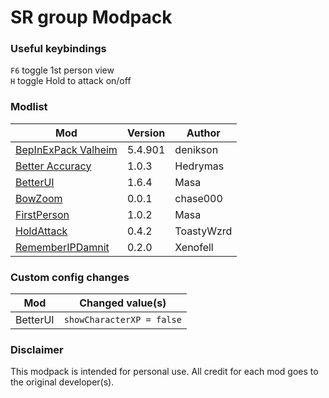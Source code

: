 # SR group Modpack

### Useful keybindings
`F6` toggle 1st person view  
`H` toggle Hold to attack on/off


### Modlist
| Mod | Version | Author |
| --- | --- | --- |
| [BepInExPack Valheim](https://valheim.thunderstore.io/package/denikson/BepInExPack_Valheim) | 5.4.901 | denikson |
| [Better Accuracy](https://valheim.thunderstore.io/package/Hedrymas/Better_Accuracy) | 1.0.3 | Hedrymas |
| [BetterUI](https://valheim.thunderstore.io/package/Masa/BetterUI) | 1.6.4 | Masa |
| [BowZoom](https://valheim.thunderstore.io/package/chase000/BowZoom) | 0.0.1 | chase000 |
| [FirstPerson](https://valheim.thunderstore.io/package/Masa/FirstPerson) | 1.0.2 | Masa |
| [HoldAttack](https://valheim.thunderstore.io/package/ToastyWzrd/HoldAttack) | 0.4.2 | ToastyWzrd |
| [RememberIPDamnit](https://valheim.thunderstore.io/package/Xenofell/RememberIPDamnit) | 0.2.0 | Xenofell |

### Custom config changes
| Mod | Changed value(s) |
| --- | --- |
| BetterUI | `showCharacterXP = false` |

### Disclaimer
This modpack is intended for personal use. All credit for each mod goes to the original developer(s).
